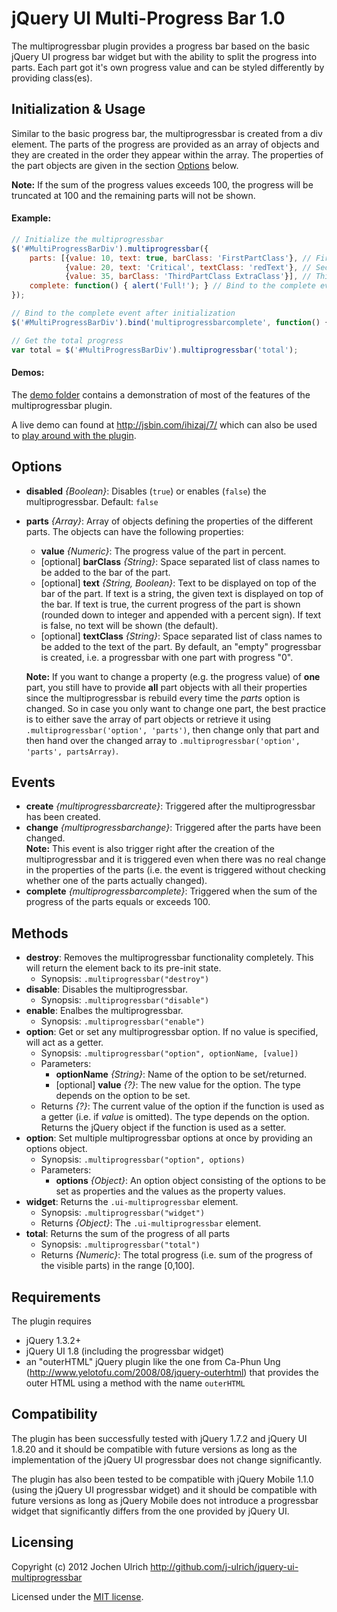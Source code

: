 jQuery UI Multi-Progress Bar 1.0
================================

The multiprogressbar plugin provides a progress bar based on the basic jQuery UI progress bar
widget but with the ability to split the progress into parts. Each part got it's own progress
value and can be styled differently by providing class(es).

Initialization & Usage
----------------------
Similar to the basic progress bar, the multiprogressbar is created from a div element. The parts 
of the progress are provided as an array of objects and they are created in the order they appear
within the array. The properties of the part objects are given in the section [Options](#options)
below.

**Note:**
If the sum of the progress values exceeds 100, the progress will be truncated at 100 and the
remaining parts will not be shown.

#### Example: ####
```javascript
// Initialize the multiprogressbar
$('#MultiProgressBarDiv').multiprogressbar({
	parts: [{value: 10, text: true, barClass: 'FirstPartClass'}, // First part: 10% progress, display progress, use class 'FirstPartClass' for the bar
			{value: 20, text: 'Critical', textClass: 'redText'}, // Second part: 20% progress, display the text 'Critical', use class 'redTest' for the text
			{value: 35, barClass: 'ThirdPartClass ExtraClass'}], // Third part: 35% progress, use classes 'ThirdPartClass' and 'ExtraClass' for the bar
	complete: function() { alert('Full!'); } // Bind to the complete event during initialization
});

// Bind to the complete event after initialization
$('#MultiProgressBarDiv').bind('multiprogressbarcomplete', function() { alert('Complete!'); });

// Get the total progress
var total = $('#MultiProgressBarDiv').multiprogressbar('total');
```

#### Demos: ####
The [demo folder](https://github.com/j-ulrich/jquery-ui-multiprogressbar/tree/master/demo) contains a
demonstration of most of the features of the multiprogressbar plugin.

A live demo can found at http://jsbin.com/ihizaj/7/ which can also be used to
[play around with the plugin](http://jsbin.com/ihizaj/7/edit).

Options
-------
* __disabled__ _{Boolean}_: Disables (`true`) or enables (`false`) the multiprogressbar. Default: `false`
* __parts__ _{Array}_: Array of objects defining the properties of the different parts. The objects
	can have the following properties:
	* __value__ _{Numeric}_: The progress value of the part in percent.
	* [optional] __barClass__ _{String}_: Space separated list of class names to be added to the bar of the part.
	* [optional] __text__ _{String, Boolean}_: Text to be displayed on top of the bar of the part. If text is a
		string, the given text is displayed on top of the bar. If text is true, the current progress
		of the part is shown (rounded down to integer and appended with a percent sign). If text is
		false, no text will be shown (the default).
	* [optional] __textClass__ _{String}_: Space separated list of class names to be added to the text of the part.
	By default, an "empty" progressbar is created, i.e. a progressbar with one part with progress "0".
	
	**Note:** If you want to change a property (e.g. the progress value) of __one__ part, you still have
	to provide __all__ part objects with all their properties since the multiprogressbar is rebuild
	every time the _parts_ option is changed. So in case you only want to change one part, the best
	practice is to either save the array of part objects or retrieve it using
	`.multiprogressbar('option', 'parts')`, then change only that part and then hand over the changed
	array to `.multiprogressbar('option', 'parts', partsArray)`.

Events
------
* __create__ _{multiprogressbarcreate}_: Triggered after the multiprogressbar has been created.
* __change__ _{multiprogressbarchange}_: Triggered after the parts have been changed.  
	**Note:** This event is also trigger right after the creation of the multiprogressbar and it is
	triggered even when there was no real change in the properties of the parts (i.e. the event is
	triggered without checking whether one of the parts actually changed).
* __complete__ _{multiprogressbarcomplete}_: Triggered when the sum of the progress of the parts equals
	or exceeds 100.

Methods
-------
* __destroy__: Removes the multiprogressbar functionality completely. This will return the element back
	to its pre-init state.
	- Synopsis: `.multiprogressbar("destroy")`
* __disable__: Disables the multiprogressbar.
	- Synopsis: `.multiprogressbar("disable")`
* __enable__: Enalbes the multiprogressbar.
	- Synopsis: `.multiprogressbar("enable")`
* __option__: Get or set any multiprogressbar option. If no value is specified, will act as a getter.
	- Synopsis: `.multiprogressbar("option", optionName, [value])`
	- Parameters:
		* __optionName__ _{String}_: Name of the option to be set/returned.
		* [optional] __value__ _{?}_: The new value for the option. The type depends on the option to be set.
	- Returns _{?}_: The current value of the option if the function is used as a getter (i.e.
		if _value_ is omitted). The type depends on the option. Returns the jQuery object if the function is
		used as a setter.
* __option__: Set multiple multiprogressbar options at once by providing an options object.
	- Synopsis: `.multiprogressbar("option", options)`
	- Parameters:
		* __options__ _{Object}_: An option object consisting of the options to be set as properties
			and the values as the property values.
* __widget__: Returns the `.ui-multiprogressbar` element.
	- Synopsis: `.multiprogressbar("widget")`
	- Returns _{Object}_: The `.ui-multiprogressbar` element.
* __total__: Returns the sum of the progress of all parts
	- Synopsis: `.multiprogressbar("total")`
	- Returns _{Numeric}_: The total progress (i.e. sum of the progress of the visible parts) in the
		range [0,100].

Requirements
------------
The plugin requires
* jQuery 1.3.2+
* jQuery UI 1.8 (including the progressbar widget)
* an "outerHTML" jQuery plugin like the one from Ca-Phun Ung (http://www.yelotofu.com/2008/08/jquery-outerhtml) that
provides the outer HTML using a method with the name `outerHTML`

Compatibility
------------
The plugin has been successfully tested with jQuery 1.7.2 and jQuery UI 1.8.20 and it should be
compatible with future versions as long as the implementation of the jQuery UI progressbar does
not change significantly.

The plugin has also been tested to be compatible with jQuery Mobile 1.1.0 (using the jQuery UI
progressbar widget) and it should be compatible with future versions as long as jQuery Mobile does
not introduce a progressbar widget that significantly differs from the one provided by jQuery UI.

Licensing
---------
Copyright (c) 2012 Jochen Ulrich
http://github.com/j-ulrich/jquery-ui-multiprogressbar

Licensed under the [MIT license](http://opensource.org/licenses/MIT).

